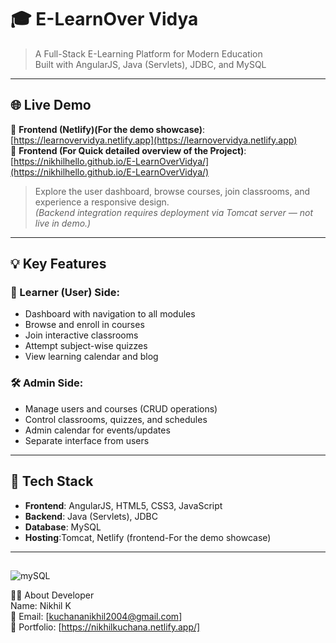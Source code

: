 # 🎓 E-LearnOver Vidya

> A Full-Stack E-Learning Platform for Modern Education  
> Built with AngularJS, Java (Servlets), JDBC, and MySQL

---

## 🌐 Live Demo

🔗 **Frontend (Netlify)(For the demo showcase)**: [https://learnovervidya.netlify.app](https://learnovervidya.netlify.app)                                                   
🔗 **Frontend (For Quick detailed overview of the Project)**: [https://nikhilhello.github.io/E-LearnOverVidya/](https://nikhilhello.github.io/E-LearnOverVidya/)


> Explore the user dashboard, browse courses, join classrooms, and experience a responsive design.  
> *(Backend integration requires deployment via Tomcat server — not live in demo.)*

---

## 💡 Key Features

### 👤 Learner (User) Side:
- Dashboard with navigation to all modules
- Browse and enroll in courses
- Join interactive classrooms
- Attempt subject-wise quizzes
- View learning calendar and blog

### 🛠️ Admin Side:
- Manage users and courses (CRUD operations)
- Control classrooms, quizzes, and schedules
- Admin calendar for events/updates
- Separate interface from users

---

## 🔧 Tech Stack

- **Frontend**: AngularJS, HTML5, CSS3, JavaScript
- **Backend**: Java (Servlets), JDBC
- **Database**: MySQL
- **Hosting**:Tomcat, Netlify (frontend-For the demo showcase)

---

##
![mySQL](https://github.com/user-attachments/assets/885ca161-8250-4222-9bb8-4655e50932db)


🙋‍♂️ About Developer                         
Name: Nikhil K                                  
📧 Email: [kuchananikhil2004@gmail.com]                                        
💼 Portfolio: [https://nikhilkuchana.netlify.app/]
